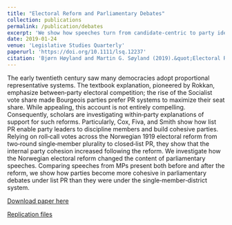 ```yaml
---
title: "Electoral Reform and Parliamentary Debates"
collection: publications
permalink: /publication/debates
excerpt: 'We show how speeches turn from candidate-centric to party ideological contestation as a consequence of electoral reform.'
date: 2019-01-24
venue: 'Legislative Studies Quarterly'
paperurl: 'https://doi.org/10.1111/lsq.12237'
citation: 'Bjørn Høyland and Martin G. Søyland (2019).&quot;Electoral Reform and Parliamentary Debates.&quot;<i> Legislative Studies Quarterly</i>  44 (4) 593 - 615.'
---
```

The early twentieth century saw many democracies adopt proportional representative systems. The textbook explanation, pioneered by Rokkan, emphasize between‐party electoral competition; the rise of the Socialist vote share made Bourgeois parties prefer PR systems to maximize their seat share. While appealing, this account is not entirely compelling. Consequently, scholars are investigating within‐party explanations of support for such reforms. Particularly, Cox, Fiva, and Smith show how list PR enable party leaders to discipline members and build cohesive parties. Relying on roll‐call votes across the Norwegian 1919 electoral reform from two‐round single‐member plurality to closed‐list PR, they show that the internal party cohesion increased following the reform. We investigate how the Norwegian electoral reform changed the content of parliamentary speeches. Comparing speeches from MPs present both before and after the reform, we show how parties become more cohesive in parliamentary debates under list PR than they were under the single‐member‐district system.

[Download paper here](https://onlinelibrary.wiley.com/doi/epdf/10.1111/lsq.12237)

[Replication files](https://dataverse.harvard.edu/dataset.xhtml?persistentId=doi:10.7910/DVN/QYB7PK)